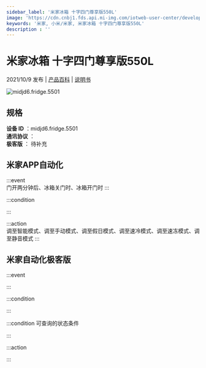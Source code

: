 ```yaml
---
sidebar_label: '米家冰箱 十字四门尊享版550L'
image: 'https://cdn.cnbj1.fds.api.mi-img.com/iotweb-user-center/developer_1679047902147ooCOYQGU.png?GalaxyAccessKeyId=AKVGLQWBOVIRQ3XLEW&Expires=9223372036854775807&Signature=I+MlVstjpFnyfKBNPV1LItObiCI='
keywords: '米家, 小米/米家, 米家冰箱 十字四门尊享版550L'
description : ''
---
```

# 米家冰箱 十字四门尊享版550L

2021/10/9 发布 | [产品百科](https://home.mi.com/webapp/content/baike/product/index.html?model=midjd6.fridge.5501/) | [说明书](https://home.mi.com/views/introduction.html?model=midjd6.fridge.5501&region=cn)

![midjd6.fridge.5501](https://cdn.cnbj1.fds.api.mi-img.com/iotweb-user-center/developer_1679047902147ooCOYQGU.png?GalaxyAccessKeyId=AKVGLQWBOVIRQ3XLEW&Expires=9223372036854775807&Signature=I+MlVstjpFnyfKBNPV1LItObiCI=)

## 规格  
> 
**设备 ID** ：midjd6.fridge.5501  
**通讯协议** ：  
**极客版**  ： 待补充 


## 米家APP自动化  

:::event  
门开两分钟后、冰箱关门时、冰箱开门时
:::

:::condition  

:::

:::action   
调至智能模式、调至手动模式、调至假日模式、调至速冷模式、调至速冻模式、调至静音模式
:::

## 米家自动化极客版  

:::event  

:::

:::condition  

:::

:::condition 可查询的状态条件  

:::

:::action  

:::

        
